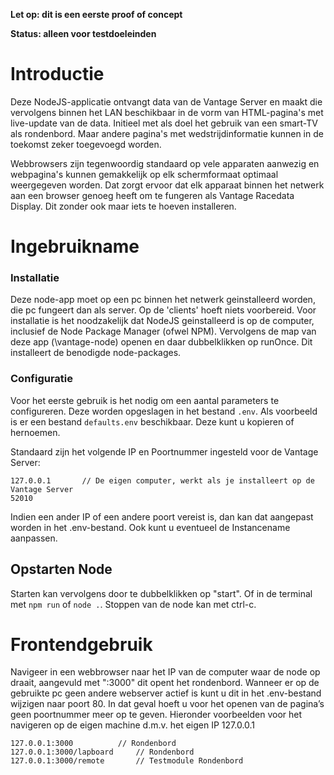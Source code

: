 **Let op: dit is een eerste proof of concept**

**Status: alleen voor testdoeleinden**

# Introductie
Deze NodeJS-applicatie ontvangt data van de Vantage Server en maakt die vervolgens binnen het LAN beschikbaar in de vorm van HTML-pagina's met live-update van de data. Initieel met als doel het gebruik van een smart-TV als rondenbord. Maar andere pagina's met wedstrijdinformatie kunnen in de toekomst zeker toegevoegd worden.

Webbrowsers zijn tegenwoordig standaard op vele apparaten aanwezig en webpagina's kunnen gemakkelijk op elk schermformaat optimaal weergegeven worden. Dat zorgt ervoor dat elk apparaat binnen het netwerk aan een browser genoeg heeft om te fungeren als Vantage Racedata Display. Dit zonder ook maar iets te hoeven installeren.

# Ingebruikname
### Installatie
Deze node-app moet op een pc binnen het netwerk geinstalleerd worden, die pc fungeert dan als server. Op de 'clients' hoeft niets voorbereid. Voor installatie is het noodzakelijk dat NodeJS geinstalleerd is op de computer, inclusief de Node Package Manager (ofwel NPM). Vervolgens de map van deze app (\vantage-node) openen en daar dubbelklikken op runOnce. Dit installeert de benodigde node-packages.

### Configuratie
Voor het eerste gebruik is het nodig om een aantal parameters te configureren. Deze worden opgeslagen in het bestand `.env`. Als voorbeeld is er een bestand `defaults.env` beschikbaar. Deze kunt u kopieren of hernoemen.

Standaard zijn het volgende IP en Poortnummer ingesteld voor de Vantage Server:

	127.0.0.1		// De eigen computer, werkt als je installeert op de Vantage Server
	52010
	
Indien een ander IP of een andere poort vereist is, dan kan dat aangepast worden in het .env-bestand. Ook kunt u eventueel de Instancename aanpassen.

## Opstarten Node
Starten kan vervolgens door te dubbelklikken op "start". Of in de terminal met `npm run` of `node .`. Stoppen van de node kan met ctrl-c.

# Frontendgebruik
Navigeer in een webbrowser naar het IP van de computer waar de node op draait, aangevuld met ":3000" dit opent het rondenbord. Wanneer er op de gebruikte pc geen andere webserver actief is kunt u dit in het .env-bestand wijzigen naar poort 80. In dat geval hoeft u voor het openen van de pagina’s geen poortnummer meer op te geven. Hieronder voorbeelden voor het navigeren op de eigen machine d.m.v. het eigen IP 127.0.0.1

	127.0.0.1:3000			// Rondenbord
	127.0.0.1:3000/lapboard		// Rondenbord
	127.0.0.1:3000/remote		// Testmodule Rondenbord
